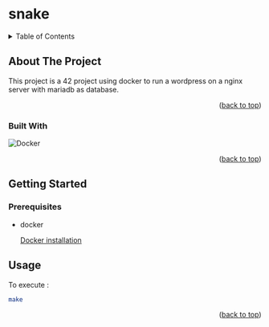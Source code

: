 # snake
<a name="readme-top"></a>

<!-- TABLE OF CONTENTS -->
<details>
  <summary>Table of Contents</summary>
  <ol>
    <li>
      <a href="#about-the-project">About The Project</a>
      <ul>
        <li><a href="#built-with">Built With</a></li>
      </ul>
    </li>
    <li>
      <a href="#getting-started">Getting Started</a>
      <ul>
        <li><a href="#prerequisites">Prerequisites</a></li>
      </ul>
    </li>
    <li><a href="#usage">Usage</a></li>
  </ol>
</details>



<!-- ABOUT THE PROJECT -->
## About The Project

This project is a 42 project using docker to run a wordpress on a nginx server with mariadb as database.

<p align="right">(<a href="#readme-top">back to top</a>)</p>



### Built With

![Docker](https://upload.wikimedia.org/wikipedia/commons/4/4e/Docker_%28container_engine%29_logo.svg)

<p align="right">(<a href="#readme-top">back to top</a>)</p>



<!-- GETTING STARTED -->
## Getting Started
### Prerequisites

* docker


  [Docker installation](https://docs.docker.com/engine/install/ubuntu/)

<!-- USAGE EXAMPLES -->
## Usage

To execute : 
```sh
make
``` 

<p align="right">(<a href="#readme-top">back to top</a>)</p>

